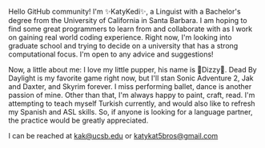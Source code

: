 Hello GitHub community! I'm ✨KatyKedi✨, a Linguist with a Bachelor's degree 
from the University of California in Santa Barbara. I am hoping to find 
some great programmers to learn from and collaborate with as I work on gaining 
real world coding experience. Right now, I'm looking into graduate school and 
trying to decide on a university that has a strong computational focus. I'm open 
to any advice and suggestions! 

Now, a little about me: I love my little pupper, his name is 💞️Dizzy💞️. 
Dead By Daylight is my favorite game right now, but I'll stan Sonic Adventure 2, 
Jak and Daxter, and Skyrim forever. I miss performing ballet, dance is another 
passion of mine. Other than that, I'm always happy to paint, craft, read. I'm
attempting to teach myself Turkish currently, and would also like to refresh my
Spanish and ASL skills. So, if anyone is looking for a language partner, the 
practice would be greatly appreciated.

I can be reached at kak@ucsb.edu or katykat5bros@gmail.com 
